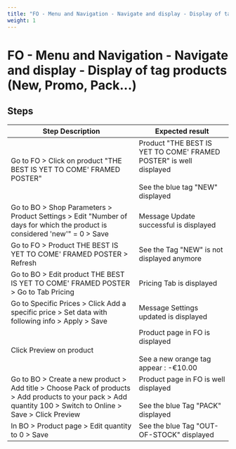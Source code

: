```yaml
---
title: "FO - Menu and Navigation - Navigate and display - Display of tag products (New, Promo, Pack...)"
weight: 1
---
```


# FO - Menu and Navigation - Navigate and display - Display of tag products (New, Promo, Pack...)
## Steps
| Step Description | Expected result |
| ----- | ----- |
| Go to FO > Click on product "THE BEST IS YET TO COME' FRAMED POSTER" | Product "THE BEST IS YET TO COME' FRAMED POSTER" is well displayed<br><br>See the blue tag "NEW" displayed |
| Go to BO > Shop Parameters > Product Settings > Edit "Number of days for which the product is considered 'new'" = 0 > Save | Message Update successful is displayed |
| Go to FO > Product THE BEST IS YET TO COME' FRAMED POSTER > Refresh | See the Tag "NEW" is not displayed anymore |
| Go to BO > Edit product THE BEST IS YET TO COME' FRAMED POSTER > Go to Tab Pricing | Pricing Tab is displayed |
| Go to Specific Prices > Click Add a specific price > Set data with following info > Apply > Save | Message Settings updated is displayed |
| Click Preview on product | Product page in FO is displayed<br><br>See a new orange tag appear : -€10.00 |
| Go to BO > Create a new product > Add title > Choose Pack of products > Add products to your pack > Add quantity 100 > Switch to Online > Save > Click Preview | Product page in FO is well displayed<br><br>See the blue Tag "PACK" displayed |
| In BO > Product page > Edit quantity to 0 > Save | See the blue Tag "OUT-OF-STOCK" displayed |
